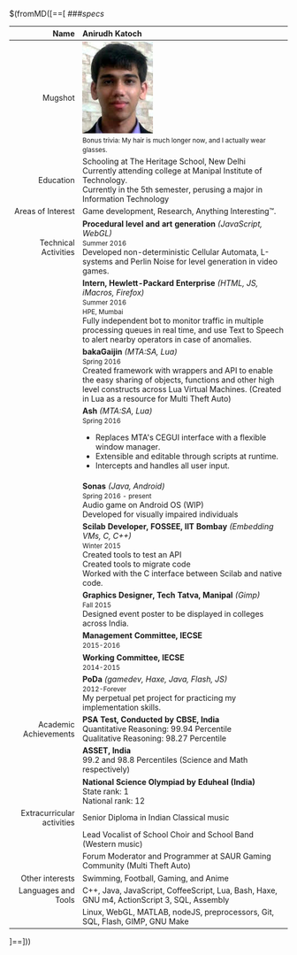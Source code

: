 $(fromMD([==[
 ###_specs_

Name                          | Anirudh Katoch
------------:                 |:-------------
Mugshot                       | ![me!](ugly.jpg) <br> <small>Bonus trivia: My hair is much longer now, and I actually wear glasses.</small>
Education                     | Schooling at The Heritage School, New Delhi <br /> Currently attending college at Manipal Institute of Technology. <br/> Currently in the 5th semester, perusing a major in Information Technology
Areas of Interest             | Game development, Research, Anything Interesting&trade;.
Technical Activities          | **Procedural level and art generation** _(JavaScript, WebGL)_<br /> <small>Summer 2016</small> <br/>Developed non-deterministic Cellular Automata, L-systems and Perlin Noise for level generation in video games.
                              | **Intern, Hewlett-Packard Enterprise** _(HTML, JS, iMacros, Firefox)_<br /> <small>Summer 2016</small><br /> <small>HPE, Mumbai</small> <br /> Fully independent bot to monitor traffic in multiple processing queues in real time, and use Text to Speech to alert nearby operators in case of anomalies.
                              | **bakaGaijin** _(MTA:SA, Lua)_ <br /> <small>Spring 2016</small> <br/> Created framework with wrappers and API to enable the easy sharing of objects, functions and other high level constructs across Lua Virtual Machines. (Created in Lua as a resource for Multi Theft Auto) <br>
                              | **Ash** _(MTA:SA, Lua)_ <br /> <small>Spring 2016</small> <br /> <ul><li>Replaces MTA's CEGUI interface with a flexible window manager.</li><li>Extensible and editable through scripts at runtime.</li><li>Intercepts and handles all user input.</li></ul>
                              | **Sonas** _(Java, Android)_<br /> <small>Spring 2016 - present</small>  <br /> Audio game on Android OS (WIP) <br/> Developed for visually impaired individuals
                              | **Scilab Developer, FOSSEE, IIT Bombay** _(Embedding VMs, C, C++)_<br /> <small>Winter 2015</small><br/> Created tools to test an API <br/> Created tools to migrate code <br> Worked with the C interface between Scilab and native code.
                              | **Graphics Designer, Tech Tatva, Manipal** _(Gimp)_<br /> <small>Fall 2015</small> <br /> Designed event poster to be displayed in colleges across India.
                              | **Management Committee, IECSE** <br /> <small>2015-2016</small>
                              | **Working Committee, IECSE** <br /> <small>2014-2015</small>
                              | **PoDa** _(gamedev, Haxe, Java, Flash, JS)_ <br /> <small>2012-Forever</small> </br>My perpetual pet project for practicing my implementation skills.
Academic Achievements         | **PSA Test, Conducted by CBSE, India** <br/>Quantitative Reasoning: 99.94 Percentile <br/> Qualitative Reasoning: 98.27 Percentile
                              | **ASSET, India** <br/>  99.2 and 98.8 Percentiles (Science and Math respectively)
                              | **National Science Olympiad by Eduheal (India)** <br />State rank: 1 <br />National rank: 12
Extracurricular activities    | Senior Diploma in Indian Classical music
                              | Lead Vocalist of School Choir and School Band (Western music)
                              | Forum Moderator and Programmer at SAUR Gaming Community (Multi Theft Auto)
Other interests               | Swimming, Football, Gaming, and Anime
Languages and Tools           | C++, Java, JavaScript, CoffeeScript, Lua, Bash, Haxe, GNU m4, ActionScript 3, SQL, Assembly
                              | Linux, WebGL, MATLAB, nodeJS, preprocessors, Git, SQL, Flash, GIMP, GNU Make



]==]))